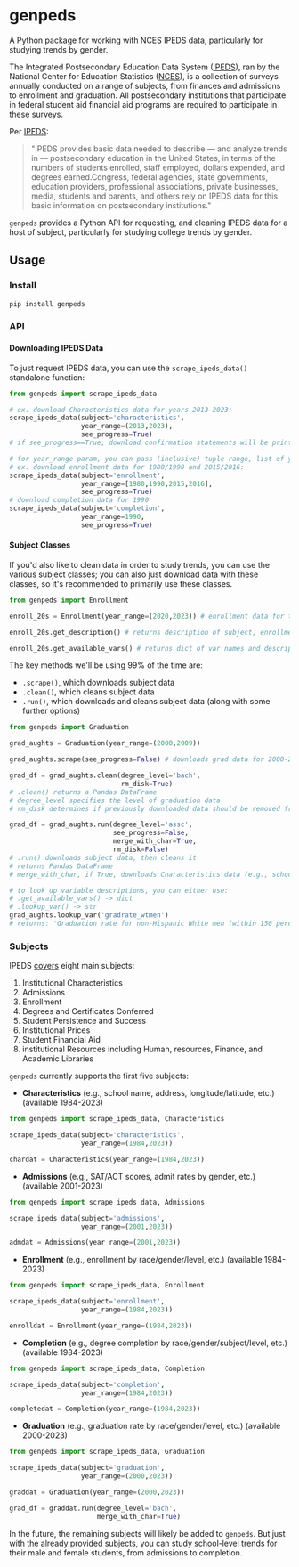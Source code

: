 # genpeds
A Python package for working with NCES IPEDS data, particularly for studying trends by gender.

The Integrated Postsecondary Education Data System ([IPEDS](https://nces.ed.gov/ipeds/about-ipeds)), ran by the National Center for Education Statistics ([NCES](https://nces.ed.gov/)), is a collection of surveys annually conducted on a range of subjects, from finances and admissions to enrollment and graduation. All postsecondary institutions that participate in federal student aid financial aid programs are required to participate in these surveys.

Per [IPEDS](https://nces.ed.gov/ipeds/about-ipeds):
> "IPEDS provides basic data needed to describe — and analyze trends in — postsecondary education in the United States, in terms of the numbers of students enrolled, staff employed, dollars expended, and degrees earned.Congress, federal agencies, state governments, education providers, professional associations, private businesses, media, students and parents, and others rely on IPEDS data for this basic information on postsecondary institutions." 

`genpeds` provides a Python API for requesting, and cleaning IPEDS data for a host of subject, particularly for studying college trends by gender.

## Usage

### Install
```bash
pip install genpeds
```

### API

#### Downloading IPEDS Data
To just request IPEDS data, you can use the `scrape_ipeds_data()` standalone function:

```python
from genpeds import scrape_ipeds_data

# ex. download Characteristics data for years 2013-2023:
scrape_ipeds_data(subject='characteristics', 
                  year_range=(2013,2023),
                  see_progress=True)
# if see_progress==True, download confirmation statements will be printed

# for year_range param, you can pass (inclusive) tuple range, list of years, or single year
# ex. download enrollment data for 1980/1990 and 2015/2016:
scrape_ipeds_data(subject='enrollment', 
                  year_range=[1980,1990,2015,2016],
                  see_progress=True)
# download completion data for 1990
scrape_ipeds_data(subject='completion', 
                  year_range=1990,
                  see_progress=True)
```

#### Subject Classes
If you'd also like to clean data in order to study trends, you can use the various subject classes; you can also just download data with these classes, so it's recommended to primarily use these classes.

```python
from genpeds import Enrollment

enroll_20s = Enrollment(year_range=(2020,2023)) # enrollment data for the 20s

enroll_20s.get_description() # returns description of subject, enrollment in this case

enroll_20s.get_available_vars() # returns dict of var names and descriptions
```

The key methods we'll be using 99% of the time are:

- `.scrape()`, which downloads subject data
- `.clean()`, which cleans subject data
- `.run()`, which downloads and cleans subject data (along with some further options)

```python
from genpeds import Graduation

grad_aughts = Graduation(year_range=(2000,2009)) 

grad_aughts.scrape(see_progress=False) # downloads grad data for 2000-2009

grad_df = grad_aughts.clean(degree_level='bach',
                            rm_disk=True)
# .clean() returns a Pandas DataFrame 
# degree_level specifies the level of graduation data
# rm_disk determines if previously downloaded data should be removed from disk after data is cleaned and returned in a DataFrame

grad_df = grad_aughts.run(degree_level='assc',
                          see_progress=False,
                          merge_with_char=True,
                          rm_disk=False)
# .run() downloads subject data, then cleans it
# returns Pandas DataFrame
# merge_with_char, if True, downloads Characteristics data (e.g., school names, addresses) and merges with subject data

# to look up variable descriptions, you can either use:
# .get_available_vars() -> dict
# .lookup_var() -> str
grad_aughts.lookup_var('gradrate_wtmen')
# returns: 'Graduation rate for non-Hispanic White men (within 150 percent of normal time taken to graduate).'
```

### Subjects
IPEDS [covers](https://nces.ed.gov/ipeds/about-ipeds) eight main subjects:
1. Institutional Characteristics
2. Admissions
3. Enrollment
4. Degrees and Certificates Conferred
5. Student Persistence and Success
6. Institutional Prices
7. Student Financial Aid
8. institutional Resources including Human, resources, Finance, and Academic Libraries

`genpeds` currently supports the first five subjects:

- **Characteristics** (e.g., school name, address, longitude/latitude, etc.) (available 1984-2023)
```python
from genpeds import scrape_ipeds_data, Characteristics

scrape_ipeds_data(subject='characteristics',
                  year_range=(1984,2023))

chardat = Characteristics(year_range=(1984,2023))
```
- **Admissions** (e.g., SAT/ACT scores, admit rates by gender, etc.) (available 2001-2023)
```python
from genpeds import scrape_ipeds_data, Admissions

scrape_ipeds_data(subject='admissions',
                  year_range=(2001,2023))

admdat = Admissions(year_range=(2001,2023))
```
- **Enrollment** (e.g., enrollment by race/gender/level, etc.) (available 1984-2023)
```python
from genpeds import scrape_ipeds_data, Enrollment

scrape_ipeds_data(subject='enrollment',
                  year_range=(1984,2023))

enrolldat = Enrollment(year_range=(1984,2023))
```
- **Completion** (e.g., degree completion by race/gender/subject/level, etc.) (available 1984-2023)
```python
from genpeds import scrape_ipeds_data, Completion

scrape_ipeds_data(subject='completion',
                  year_range=(1984,2023))

completedat = Completion(year_range=(1984,2023))
```
- **Graduation** (e.g., graduation rate by race/gender/level, etc.) (available 2000-2023)
```python
from genpeds import scrape_ipeds_data, Graduation

scrape_ipeds_data(subject='graduation',
                  year_range=(2000,2023))

graddat = Graduation(year_range=(2000,2023))

grad_df = graddat.run(degree_level='bach',
                      merge_with_char=True)
```

In the future, the remaining subjects will likely be added to `genpeds`. But just with the already provided subjects, you can study school-level trends for their male and female students, from admissions to completion.
